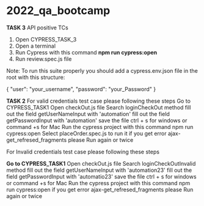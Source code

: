# 2022_qa_bootcamp

**TASK 3** API positive TCs
1. Open CYPRESS_TASK_3
2. Open a terminal
3. Run Cypress with this command **npm run cypress:open**
4. Run review.spec.js file 

Note: To run this suite properly you should add a cypress.env.json file in the root with this structure:

{ "user": "your_username", "password": "your_Password" }


**TASK 2**
For valid credentials test case please following these steps 
Go to CYPRESS_TASK1
Open checkOut.js file
Search loginCheckOut method 
fill out the field getUserNameInput with 'automation'
fill out the field getPasswordInput with 'automation'
save the file ctrl + s for windows or command +s for Mac 
Run the cypress project with this command npm run cypress:open
Select placeOrder.spec.js to run it
if you get error ajax-get_refresed_fragments please Run again or twice 

For Invalid credentials test case please following these steps 

**Go to CYPRESS_TASK1**
Open checkOut.js file
Search loginCheckOutInvalid method 
fill out the field getUserNameInput with 'automation23'
fill out the field getPasswordInput with 'automatio23'
save the file ctrl + s for windows or command +s for Mac 
Run the cypress project with this command npm run cypress:open 
if you get error ajax-get_refresed_fragments please Run again or twice 
